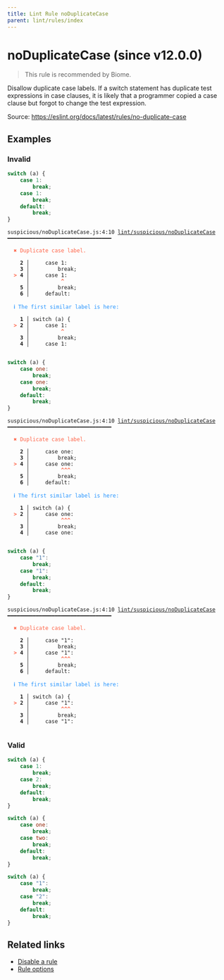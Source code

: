 ```yaml
---
title: Lint Rule noDuplicateCase
parent: lint/rules/index
---
```


# noDuplicateCase (since v12.0.0)

> This rule is recommended by Biome.

Disallow duplicate case labels.
If a switch statement has duplicate test expressions in case clauses, it is likely that a programmer copied a case clause but forgot to change the test expression.

Source: https://eslint.org/docs/latest/rules/no-duplicate-case

## Examples

### Invalid

```jsx
switch (a) {
    case 1:
        break;
    case 1:
        break;
    default:
        break;
}
```

<pre class="language-text"><code class="language-text">suspicious/noDuplicateCase.js:4:10 <a href="https://biomejs.dev/lint/rules/noDuplicateCase">lint/suspicious/noDuplicateCase</a> ━━━━━━━━━━━━━━━━━━━━━━━━━━━━━━━━━

<strong><span style="color: Tomato;">  </span></strong><strong><span style="color: Tomato;">✖</span></strong> <span style="color: Tomato;">Duplicate case label.</span>
  
    <strong>2 │ </strong>    case 1:
    <strong>3 │ </strong>        break;
<strong><span style="color: Tomato;">  </span></strong><strong><span style="color: Tomato;">&gt;</span></strong> <strong>4 │ </strong>    case 1:
   <strong>   │ </strong>         <strong><span style="color: Tomato;">^</span></strong>
    <strong>5 │ </strong>        break;
    <strong>6 │ </strong>    default:
  
<strong><span style="color: rgb(38, 148, 255);">  </span></strong><strong><span style="color: rgb(38, 148, 255);">ℹ</span></strong> <span style="color: rgb(38, 148, 255);">The first similar label is here:</span>
  
    <strong>1 │ </strong>switch (a) {
<strong><span style="color: Tomato;">  </span></strong><strong><span style="color: Tomato;">&gt;</span></strong> <strong>2 │ </strong>    case 1:
   <strong>   │ </strong>         <strong><span style="color: Tomato;">^</span></strong>
    <strong>3 │ </strong>        break;
    <strong>4 │ </strong>    case 1:
  
</code></pre>

```jsx
switch (a) {
    case one:
        break;
    case one:
        break;
    default:
        break;
}
```

<pre class="language-text"><code class="language-text">suspicious/noDuplicateCase.js:4:10 <a href="https://biomejs.dev/lint/rules/noDuplicateCase">lint/suspicious/noDuplicateCase</a> ━━━━━━━━━━━━━━━━━━━━━━━━━━━━━━━━━

<strong><span style="color: Tomato;">  </span></strong><strong><span style="color: Tomato;">✖</span></strong> <span style="color: Tomato;">Duplicate case label.</span>
  
    <strong>2 │ </strong>    case one:
    <strong>3 │ </strong>        break;
<strong><span style="color: Tomato;">  </span></strong><strong><span style="color: Tomato;">&gt;</span></strong> <strong>4 │ </strong>    case one:
   <strong>   │ </strong>         <strong><span style="color: Tomato;">^</span></strong><strong><span style="color: Tomato;">^</span></strong><strong><span style="color: Tomato;">^</span></strong>
    <strong>5 │ </strong>        break;
    <strong>6 │ </strong>    default:
  
<strong><span style="color: rgb(38, 148, 255);">  </span></strong><strong><span style="color: rgb(38, 148, 255);">ℹ</span></strong> <span style="color: rgb(38, 148, 255);">The first similar label is here:</span>
  
    <strong>1 │ </strong>switch (a) {
<strong><span style="color: Tomato;">  </span></strong><strong><span style="color: Tomato;">&gt;</span></strong> <strong>2 │ </strong>    case one:
   <strong>   │ </strong>         <strong><span style="color: Tomato;">^</span></strong><strong><span style="color: Tomato;">^</span></strong><strong><span style="color: Tomato;">^</span></strong>
    <strong>3 │ </strong>        break;
    <strong>4 │ </strong>    case one:
  
</code></pre>

```jsx
switch (a) {
    case "1":
        break;
    case "1":
        break;
    default:
        break;
}
```

<pre class="language-text"><code class="language-text">suspicious/noDuplicateCase.js:4:10 <a href="https://biomejs.dev/lint/rules/noDuplicateCase">lint/suspicious/noDuplicateCase</a> ━━━━━━━━━━━━━━━━━━━━━━━━━━━━━━━━━

<strong><span style="color: Tomato;">  </span></strong><strong><span style="color: Tomato;">✖</span></strong> <span style="color: Tomato;">Duplicate case label.</span>
  
    <strong>2 │ </strong>    case &quot;1&quot;:
    <strong>3 │ </strong>        break;
<strong><span style="color: Tomato;">  </span></strong><strong><span style="color: Tomato;">&gt;</span></strong> <strong>4 │ </strong>    case &quot;1&quot;:
   <strong>   │ </strong>         <strong><span style="color: Tomato;">^</span></strong><strong><span style="color: Tomato;">^</span></strong><strong><span style="color: Tomato;">^</span></strong>
    <strong>5 │ </strong>        break;
    <strong>6 │ </strong>    default:
  
<strong><span style="color: rgb(38, 148, 255);">  </span></strong><strong><span style="color: rgb(38, 148, 255);">ℹ</span></strong> <span style="color: rgb(38, 148, 255);">The first similar label is here:</span>
  
    <strong>1 │ </strong>switch (a) {
<strong><span style="color: Tomato;">  </span></strong><strong><span style="color: Tomato;">&gt;</span></strong> <strong>2 │ </strong>    case &quot;1&quot;:
   <strong>   │ </strong>         <strong><span style="color: Tomato;">^</span></strong><strong><span style="color: Tomato;">^</span></strong><strong><span style="color: Tomato;">^</span></strong>
    <strong>3 │ </strong>        break;
    <strong>4 │ </strong>    case &quot;1&quot;:
  
</code></pre>

### Valid

```jsx
switch (a) {
    case 1:
        break;
    case 2:
        break;
    default:
        break;
}
```

```jsx
switch (a) {
    case one:
        break;
    case two:
        break;
    default:
        break;
}
```

```jsx
switch (a) {
    case "1":
        break;
    case "2":
        break;
    default:
        break;
}
```

## Related links

- [Disable a rule](/linter/#disable-a-lint-rule)
- [Rule options](/linter/#rule-options)
